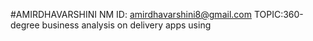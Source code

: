#AMIRDHAVARSHINI
NM ID: amirdhavarshini8@gmail.com
TOPIC:360-degree business analysis on delivery apps using
